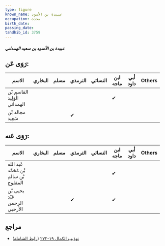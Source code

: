 ```yaml
---
type: figure
known_name: عبيدة بن الأسود
occupation: محدث
birth_date:
passing_date:
tahdhib_id: 3759
---
```

##### عبيدة بن الأسود بن سعيد الهمداني

## رَوَى عَن:
| الاسم                         | البخاري | مسلم | الترمذي | النسائي | ابن ماجه | أبي داود | Others |
| ----------------------------- | ------- | ---- | ------- | ------- | -------- | -------- | ------ |
| القاسم بْن الْوَلِيد الهمداني |         |      |         |         | ✔        |          |        |
| مجالد بْن سَعِيد              |         |      | ✔       |         |          |          |        |
## رَوَى عَنه:
| الاسم                                   | البخاري | مسلم | الترمذي | النسائي | ابن ماجه | أبي داود | Others |
| --------------------------------------- | ------- | ---- | ------- | ------- | -------- | -------- | ------ |
| عَبد الله بْن مُحَمَّد بْن سالم المفلوج |         |      |         |         | ✔        |          |        |
| يحيى بْن عَبْد الرحمن الأرحبي           |         |      | ✔       |         | ✔        |          |        |
## مراجع
- [تهذيب الكمال ١٩-٢٧٢](obsidian://open?vault=Tahdhib-al-Kamal&file=Figures/٣٧٥٩-عبيدة%20بن%20الأسود%20بن%20سعيد%20الهمداني) ([رابط الشاملة](https://shamela.ws/book/3722/9846))